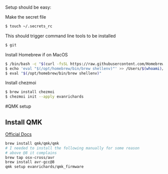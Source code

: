 Setup should be easy:

Make the secret file

```sh
$ touch ~/.secrets_rc
```

This should trigger command line tools to be installed

```sh
$ git
```

Install Homebrew if on MacOS

```sh
$ /bin/bash -c "$(curl -fsSL https://raw.githubusercontent.com/Homebrew/install/HEAD/install.sh)"
$ echo 'eval "$(/opt/homebrew/bin/brew shellenv)"' >> /Users/$(whoami)/.zprofile
$ eval "$(/opt/homebrew/bin/brew shellenv)"
```

Install chezmoi

```sh
$ brew install chezmoi
$ chezmoi init --apply evanrichards
```

#QMK setup

## Install QMK

[Official Docs](https://docs.qmk.fm/#/newbs_getting_started)

```sh
brew install qmk/qmk/qmk
# I needed to install the following manually for some reason
# above @8 it complains
brew tap osx-cross/avr
brew install avr-gcc@8
qmk setup evanrichards/qmk_firmware
```
